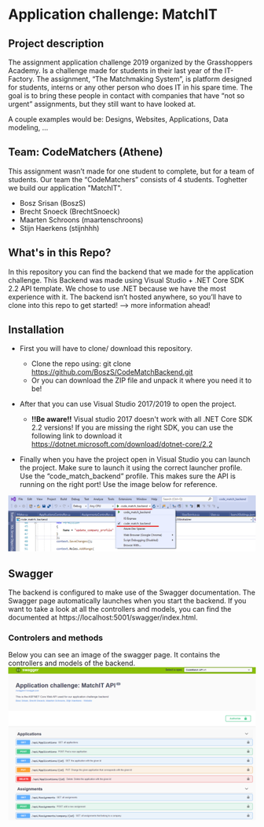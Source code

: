 # Application challenge: MatchIT

## Project description

The assignment application challenge 2019 organized by the Grasshoppers Academy. Is a challenge made for students in their last year of the IT-Factory. The assignment, “The Matchmaking System”, is platform designed for students, interns or any other person who does IT in his spare time. The goal is to bring these people in contact with companies that have “not so urgent” assignments, but they still want to have looked at.

A couple examples would be: Designs, Websites, Applications, Data modeling, …

## Team: CodeMatchers (Athene)

This assignment wasn’t made for one student to complete, but for a team of students. Our team the “CodeMatchers” consists of 4 students. Toghetter we build our application "MatchIT".
  * Bosz Srisan (BoszS)
  * Brecht Snoeck (BrechtSnoeck)
  * Maarten Schroons (maartenschroons)
  * Stijn Haerkens (stijnhhh)

## What's in this Repo?

In this repository you can find the backend that we made for the application challenge. This Backend was made using Visual Studio + .NET Core SDK 2.2 API template. We chose to use .NET because we have the most experience with it. The backend isn’t hosted anywhere, so you’ll have to clone into this repo to get started!  --> more information ahead! 

## Installation

* First you will have to clone/ download this repository. 
  * Clone the repo using: git clone https://github.com/BoszS/CodeMatchBackend.git
  * Or you can download the ZIP file and unpack it where you need it to be!
* After that you can use Visual Studio 2017/2019 to open the project. 

  * **!!Be aware!!** Visual studio 2017 doesn't work with all .NET Core SDK 2.2 versions! If you are missing the right SDK, you can use the following link to download it https://dotnet.microsoft.com/download/dotnet-core/2.2
  
* Finally when you have the project open in Visual Studio you can launch the project. Make sure to launch it using the correct launcher profile. Use the “code_match_backend” profile. This makes sure the API is running on the right port! Use the image below for reference.

 <img alt="Launcher profile" src="img/launchSettings.png">
 
 ## Swagger 
 
The backend is configured to make use of the Swagger documentation. The Swagger page automatically launches when you start the backend. If you want to take a look at all the controllers and models, you can find the documented at https://localhost:5001/swagger/index.html.

### Controlers and methods
Below you can see an image of the swagger page. It contains the controllers and models of the backend.
 <img alt="Launcher profile" src="img/swagger.png">

